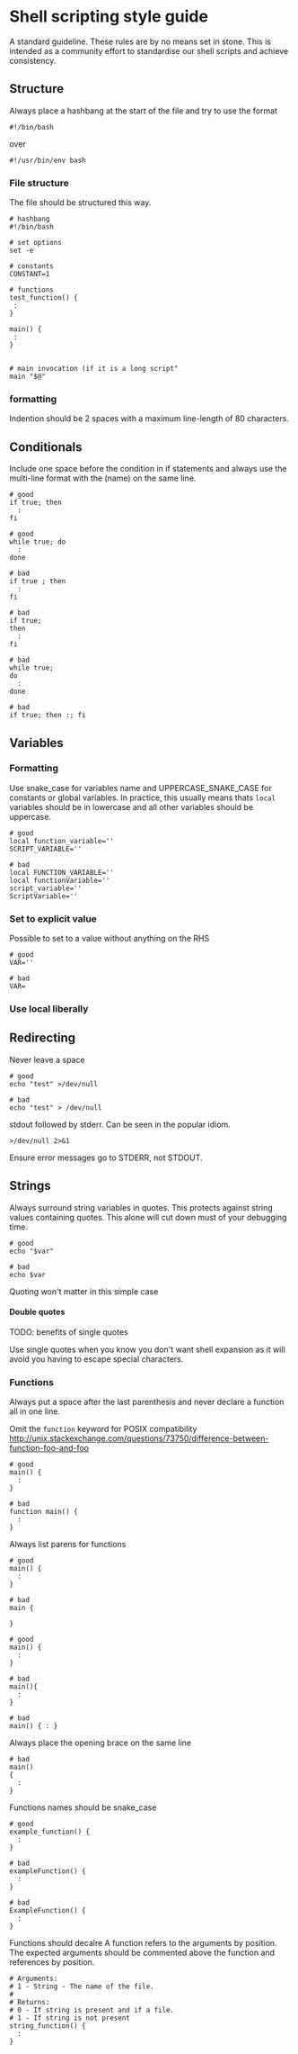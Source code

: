 # Shell scripting style guide

A standard guideline. These rules are by no means set in stone. This
is intended as a community effort to standardise our shell scripts
and achieve consistency.

## Structure

Always place a hashbang at the start of the file and try to
use the format

```shell
#!/bin/bash
```

over

```shell
#!/usr/bin/env bash
```

### File structure

The file should be structured this way.

```shell
# hashbang
#!/bin/bash

# set options
set -e

# constants
CONSTANT=1

# functions
test_function() {
 :
}

main() {
 :
}


# main invocation (if it is a long script"
main "$@"

```

### formatting

Indention should be 2 spaces with a maximum line-length of 80 characters.

## Conditionals

Include one space before the condition in if statements and
always use the multi-line format with the (name) on the same line.

```shell
# good
if true; then
  :
fi

# good
while true; do
  :
done

# bad
if true ; then
  :
fi

# bad
if true;
then
  :
fi

# bad
while true;
do
  :
done

# bad
if true; then :; fi
```

## Variables

### Formatting

Use snake_case for variables name and UPPERCASE_SNAKE_CASE for
constants or global variables. In practice, this usually means
thats `local` variables should be in lowercase and all other variables
should be uppercase.

```shell
# good
local function_variable=''
SCRIPT_VARIABLE=''

# bad
local FUNCTION_VARIABLE=''
local functionVariable=''
script_variable=''
ScriptVariable=''
```

### Set to explicit value

Possible to set to a value without anything on the RHS

```shell
# good
VAR=''

# bad
VAR=
```

### Use local liberally

## Redirecting

Never leave a space

```
# good
echo "test" >/dev/null

# bad
echo "test" > /dev/null
```

stdout followed by stderr. Can be seen in the popular idiom.

```shell
>/dev/null 2>&1
```

Ensure error messages go to STDERR, not STDOUT.

## Strings

Always surround string variables in quotes. This protects against string
values containing quotes. This alone will cut down must of your debugging time.

```shell
# good
echo "$var"

# bad
echo $var
```

Quoting won't matter in this simple case

#### Double quotes

TODO: benefits of single quotes

Use single quotes when you know you don't want shell expansion as it will
avoid you having to escape special characters.

### Functions

Always put a space after the last parenthesis and never declare a function
all in one line.

Omit the `function` keyword for POSIX compatibility
http://unix.stackexchange.com/questions/73750/difference-between-function-foo-and-foo

```shell
# good
main() {
  :
}

# bad
function main() {
  :
}
```

Always list parens for functions

```shell
# good
main() {
  :
}

# bad
main {

}
```


```shell
# good
main() {
  :
}

# bad
main(){
  :
}

# bad
main() { : }
```

Always place the opening brace on the same line

```shell
# bad
main()
{
  :
}
```

Functions names should be snake_case

```shell
# good
example_function() {
  :
}

# bad
exampleFunction() {
  :
}

# bad
ExampleFunction() {
  :
}
```

Functions should decalre
A function refers to the arguments by position. The expected
arguments should be commented above the function and references
by position.

```shell
# Arguments:
# 1 - String - The name of the file.
#
# Returns:
# 0 - If string is present and if a file.
# 1 - If string is not present
string_function() {
  :
}
```
